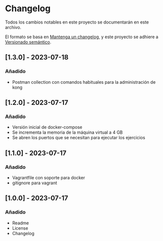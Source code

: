 # Changelog

Todos los cambios notables en este proyecto se documentarán en este archivo.

El formato se basa en [Mantenga un changelog](https://keepachangelog.com/es/1.0.0/),
y este proyecto se adhiere a [Versionado semántico](https://semver.org/spec/v2.0.0.html). 

## [1.3.0] - 2023-07-18

### Añadido

- Postman collection con comandos habituales para la administración de kong

## [1.2.0] - 2023-07-17

### Añadido

- Versión inicial de docker-compose
- Se incrementa la memoria de la máquina virtual a 4 GB
- Se abren los puertos que se necesitan para ejecutar los ejercicios

## [1.1.0] - 2023-07-17

### Añadido

- Vagrantfile con soporte para docker
- gitignore para vagrant

## [1.0.0] - 2023-07-17

### Añadido

- Readme
- License
- Changelog

